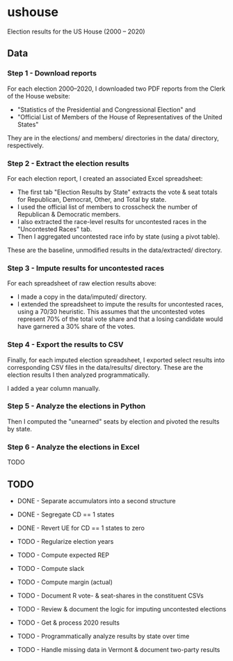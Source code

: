 # ushouse

Election results for the US House (2000 – 2020)

## Data

### Step 1 - Download reports

For each election 2000–2020, I downloaded two PDF reports from the Clerk of the
House website:

* "Statistics of the Presidential and Congressional Election" and
* "Official List of Members of the House of Representatives of the United States"

They are in the elections/ and members/ directories in the data/
directory, respectively.

### Step 2 - Extract the election results

For each election report, I created an associated Excel spreadsheet:

* The first tab "Election Results by State" extracts the vote & seat totals for
Republican, Democrat, Other, and Total by state.
* I used the official list of members to crosscheck the number of Republican &
Democratic members.
* I also extracted the race-level results for uncontested races in the "Uncontested
Races" tab.
* Then I aggregated uncontested race info by state (using a pivot table).

These are the baseline, unmodified results in the data/extracted/ directory.

### Step 3 - Impute results for uncontested races

For each spreadsheet of raw election results above:

* I made a copy in the data/imputed/ directory.
* I extended the spreadsheet to impute the results for uncontested races, using
a 70/30 heuristic. This assumes that the uncontested votes represent 70% of the
total vote share and that a losing candidate would have garnered a 30% share of
the votes.

### Step 4 - Export the results to CSV

Finally, for each imputed election spreadsheet, I exported select results into
corresponding CSV files in the data/results/ directory. These are the election
results I then analyzed programmatically.

I added a year column manually.

### Step 5 - Analyze the elections in Python

Then I computed the "unearned" seats by election and pivoted the results by state.

### Step 6 - Analyze the elections in Excel

TODO

## TODO

* DONE - Separate accumulators into a second structure
* DONE - Segregate CD == 1 states
* DONE - Revert UE for CD == 1 states to zero

* TODO - Regularize election years
* TODO - Compute expected REP
* TODO - Compute slack
* TODO - Compute margin (actual)

* TODO - Document R vote- & seat-shares in the constituent CSVs
* TODO - Review & document the logic for imputing uncontested elections
* TODO - Get & process 2020 results
* TODO - Programmatically analyze results by state over time
* TODO - Handle missing data in Vermont & document two-party results
